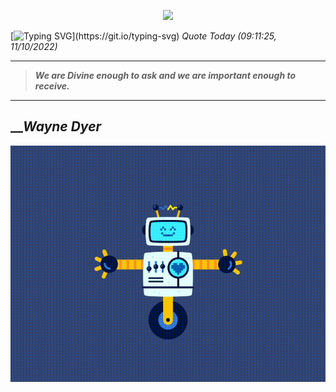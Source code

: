 <p align='center'><img src='https://komarev.com/ghpvc/?username=hungpurdie&label=Total+Vistors&color=brightgreen&style=plastic'></p> 

[![Typing SVG](https://readme-typing-svg.herokuapp.com?font=Press+Start+2P&color=C2F784&size=35&width=900&height=100&lines=Hello+World%2C+I'm+Hung+!)](https://git.io/typing-svg) 
 _Quote Today (09:11:25, 11/10/2022)_
___
>**_We are Divine enough to ask and we are important enough to receive._**
___

## __**_Wayne Dyer_**

![RobotDance](src/assets/images/robot-dancing-dribble.gif?style=center)

